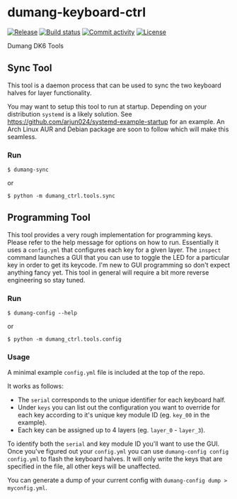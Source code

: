 # dumang-keyboard-ctrl

[![Release](https://img.shields.io/github/v/release/mayanez/dumang-keyboard-ctrl)](https://img.shields.io/github/v/release/mayanez/dumang-keyboard-ctrl)
[![Build status](https://img.shields.io/github/actions/workflow/status/mayanez/dumang-keyboard-ctrl/main.yml?branch=main)](https://github.com/mayanez/dumang-keyboard-ctrl/actions/workflows/main.yml?query=branch%3Amain)
[![Commit activity](https://img.shields.io/github/commit-activity/m/mayanez/dumang-keyboard-ctrl)](https://img.shields.io/github/commit-activity/m/mayanez/dumang-keyboard-ctrl)
[![License](https://img.shields.io/github/license/mayanez/dumang-keyboard-ctrl)](https://img.shields.io/github/license/mayanez/dumang-keyboard-ctrl)

Dumang DK6 Tools

## Sync Tool

This tool is a daemon process that can be used to sync the two keyboard halves for layer functionality.

You may want to setup this tool to run at startup. Depending on your distribution `systemd` is a likely solution. See https://github.com/arjun024/systemd-example-startup for an example. An Arch Linux AUR and Debian package are soon to follow which will make this seamless.

### Run

    $ dumang-sync

or

    $ python -m dumang_ctrl.tools.sync

## Programming Tool

This tool provides a very rough implementation for programming keys. Please refer to the help message for options on how to run. Essentially it uses a `config.yml` that configures each key for a given layer.
The `inspect` command launches a GUI that you can use to toggle the LED for a particular key in order to get its keycode. I'm new to GUI programming so don't expect anything fancy yet. This tool in general will require a bit more reverse engineering so stay tuned.

### Run

    $ dumang-config --help

or

    $ python -m dumang_ctrl.tools.config

### Usage

A minimal example `config.yml` file is included at the top of the repo.

It works as follows:

- The `serial` corresponds to the unique identifier for each keyboard half.
- Under `keys` you can list out the configuration you want to override for each key according to it's unique key module ID (eg. `key_00` in the example).
- Each key can be assigned up to 4 layers (eg. `layer_0` - `layer_3`).

To identify both the `serial` and key module ID you'll want to use the GUI. Once you've figured out your `config.yml` you can use `dumang-config config config.yml` to flash the keyboard halves. It will only write the keys that are specified in the file, all other keys will be unaffected.

You can generate a dump of your current config with `dumang-config dump > myconfig.yml`.
